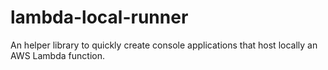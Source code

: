 # lambda-local-runner
An helper library to quickly create console applications that host locally an AWS Lambda function.
